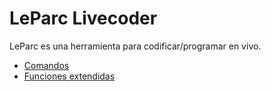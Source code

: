 # LeParc Livecoder

LeParc es una herramienta para codificar/programar en vivo.

- [Comandos](https://andrusenn.github.io/leparc-lc-p5js/es/comandos.md)
- [Funciones extendidas](https://andrusenn.github.io/leparc-lc-p5js/es/funciones-extendidas.md)